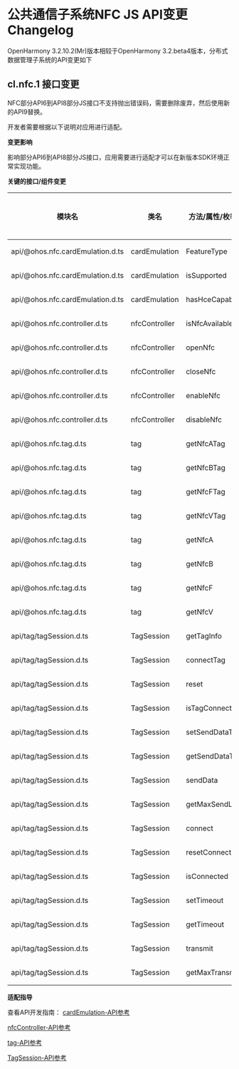 # 公共通信子系统NFC JS API变更Changelog

OpenHarmony 3.2.10.2(Mr)版本相较于OpenHarmony 3.2.beta4版本，分布式数据管理子系统的API变更如下

## cl.nfc.1 接口变更
NFC部分API6到API8部分JS接口不支持抛出错误码，需要删除废弃，然后使用新的API9替换。

开发者需要根据以下说明对应用进行适配。

 **变更影响**

影响部分API6到API8部分JS接口，应用需要进行适配才可以在新版本SDK环境正常实现功能。

**关键的接口/组件变更**

| 模块名                    | 类名                | 方法/属性/枚举/常量                                          | 变更类型 |
| ------------------------- | ------------------- | ------------------------------------------------------------ | -------- |
| api/@ohos.nfc.cardEmulation.d.ts        | cardEmulation         | FeatureType  | 废弃     |
| api/@ohos.nfc.cardEmulation.d.ts        | cardEmulation         | isSupported  | 废弃     |
| api/@ohos.nfc.cardEmulation.d.ts        | cardEmulation         | hasHceCapability  | 新增     |
| api/@ohos.nfc.controller.d.ts        | nfcController         | isNfcAvailable  | 废弃     |
| api/@ohos.nfc.controller.d.ts        | nfcController         | openNfc  | 废弃     |
| api/@ohos.nfc.controller.d.ts        | nfcController         | closeNfc  | 废弃     |
| api/@ohos.nfc.controller.d.ts        | nfcController         | enableNfc  | 新增     |
| api/@ohos.nfc.controller.d.ts        | nfcController         | disableNfc  | 新增     |
| api/@ohos.nfc.tag.d.ts        | tag         | getNfcATag  | 废弃     |
| api/@ohos.nfc.tag.d.ts        | tag         | getNfcBTag  | 废弃     |
| api/@ohos.nfc.tag.d.ts        | tag         | getNfcFTag  | 废弃     |
| api/@ohos.nfc.tag.d.ts        | tag         | getNfcVTag  | 废弃     |
| api/@ohos.nfc.tag.d.ts        | tag         | getNfcA  | 新增     |
| api/@ohos.nfc.tag.d.ts        | tag         | getNfcB  | 新增     |
| api/@ohos.nfc.tag.d.ts        | tag         | getNfcF  | 新增     |
| api/@ohos.nfc.tag.d.ts        | tag         | getNfcV  | 新增     |
| api/tag/tagSession.d.ts        | TagSession          | getTagInfo  | 废弃     |
| api/tag/tagSession.d.ts        | TagSession          | connectTag  | 废弃     |
| api/tag/tagSession.d.ts        | TagSession          | reset  | 废弃     |
| api/tag/tagSession.d.ts        | TagSession          | isTagConnected  | 废弃     |
| api/tag/tagSession.d.ts        | TagSession          | setSendDataTimeout  | 废弃     |
| api/tag/tagSession.d.ts        | TagSession          | getSendDataTimeout  | 废弃     |
| api/tag/tagSession.d.ts        | TagSession          | sendData  | 废弃     |
| api/tag/tagSession.d.ts        | TagSession          | getMaxSendLength  | 废弃     |
| api/tag/tagSession.d.ts        | TagSession          | connect  | 新增     |
| api/tag/tagSession.d.ts        | TagSession          | resetConnection  | 新增     |
| api/tag/tagSession.d.ts        | TagSession          | isConnected  | 新增     |
| api/tag/tagSession.d.ts        | TagSession          | setTimeout  | 新增     |
| api/tag/tagSession.d.ts        | TagSession          | getTimeout  | 新增     |
| api/tag/tagSession.d.ts        | TagSession          | transmit  | 新增     |
| api/tag/tagSession.d.ts        | TagSession          | getMaxTransmitSize  | 新增     |

**适配指导**

查看API开发指南：
[cardEmulation-API参考](https://gitee.com/openharmony/docs/blob/master/zh-cn/application-dev/reference/apis/js-apis-cardEmulation.md)

[nfcController-API参考](https://gitee.com/openharmony/docs/blob/master/zh-cn/application-dev/reference/apis/js-apis-nfcController.md)

[tag-API参考](https://gitee.com/openharmony/docs/blob/master/zh-cn/application-dev/reference/apis/js-apis-nfcTag.md)

[TagSession-API参考](https://gitee.com/openharmony/docs/blob/master/zh-cn/application-dev/reference/apis/js-apis-tagSession.md)
```

